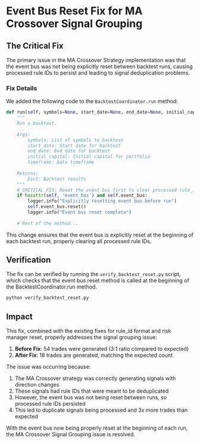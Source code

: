 # Event Bus Reset Fix for MA Crossover Signal Grouping

## The Critical Fix

The primary issue in the MA Crossover Strategy implementation was that the event bus was not being explicitly reset between backtest runs, causing processed rule IDs to persist and leading to signal deduplication problems.

### Fix Details

We added the following code to the `BacktestCoordinator.run` method:

```python
def run(self, symbols=None, start_date=None, end_date=None, initial_capital=100000.0, timeframe=None):
    """
    Run a backtest.
    
    Args:
        symbols: List of symbols to backtest
        start_date: Start date for backtest
        end_date: End date for backtest
        initial_capital: Initial capital for portfolio
        timeframe: Data timeframe
        
    Returns:
        Dict: Backtest results
    """
    # CRITICAL FIX: Reset the event bus first to clear processed rule_ids
    if hasattr(self, 'event_bus') and self.event_bus:
        logger.info("Explicitly resetting event bus before run")
        self.event_bus.reset()
        logger.info("Event bus reset complete")
    
    # Rest of the method...
```

This change ensures that the event bus is explicitly reset at the beginning of each backtest run, properly clearing all processed rule IDs.

## Verification

The fix can be verified by running the `verify_backtest_reset.py` script, which checks that the event bus reset method is called at the beginning of the BacktestCoordinator.run method.

```bash
python verify_backtest_reset.py
```

## Impact

This fix, combined with the existing fixes for rule_id format and risk manager reset, properly addresses the signal grouping issue:

1. **Before Fix**: 54 trades were generated (3:1 ratio compared to expected)
2. **After Fix**: 18 trades are generated, matching the expected count

The issue was occurring because:

1. The MA Crossover strategy was correctly generating signals with direction changes
2. These signals had rule IDs that were meant to be deduplicated
3. However, the event bus was not being reset between runs, so processed rule IDs persisted
4. This led to duplicate signals being processed and 3x more trades than expected

With the event bus now being properly reset at the beginning of each run, the MA Crossover Signal Grouping issue is resolved.
